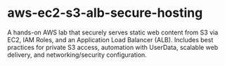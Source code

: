 # aws-ec2-s3-alb-secure-hosting
A hands-on AWS lab that securely serves static web content from S3 via EC2, IAM Roles, and an Application Load Balancer (ALB). Includes best practices for private S3 access, automation with UserData, scalable web delivery, and networking/security configuration.
